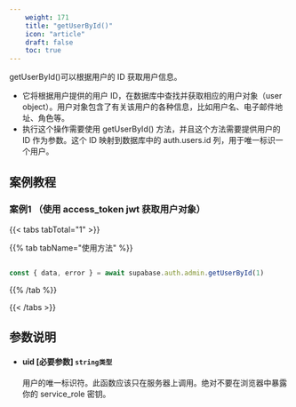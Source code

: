 ```yaml
---
    weight: 171
    title: "getUserById()"
    icon: "article"
    draft: false
    toc: true
---
```



getUserById()可以根据用户的 ID 获取用户信息。

* 它将根据用户提供的用户 ID，在数据库中查找并获取相应的用户对象（user object）。用户对象包含了有关该用户的各种信息，比如用户名、电子邮件地址、角色等。
* 执行这个操作需要使用 getUserById() 方法，并且这个方法需要提供用户的 ID 作为参数。这个 ID 映射到数据库中的 auth.users.id 列，用于唯一标识一个用户。



## 案例教程

### 案例1 （使用 access_token jwt 获取用户对象）

{{< tabs tabTotal="1" >}}


{{% tab tabName="使用方法" %}}



  ```ts
                                                                                
const { data, error } = await supabase.auth.admin.getUserById(1)
  ```



{{% /tab %}}

{{< /tabs >}}



## 参数说明


<ul className="method-list-group">
  
<li className="method-list-item">
  <h4 className="method-list-item-label">
    <span className="method-list-item-label-name">
      uid
    </span>
    <span className="method-list-item-label-badge required">
      [必要参数]
    </span>
    <span className="method-list-item-validation">
      <code>string类型</code>
    </span>
  </h4>
  <div class="method-list-item-description">


用户的唯一标识符。此函数应该只在服务器上调用。绝对不要在浏览器中暴露你的 service_role 密钥。

  </div>
  
</li>

</ul>
